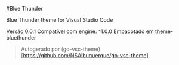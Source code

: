 #Blue Thunder

Blue Thunder theme for Visual Studio Code

Versão 0.0.1
Compatível com engine: ^1.0.0
Empacotado em theme-bluethunder

> Autogerado por (go-vsc-theme)[https://github.com/NSAlbuquerque/go-vsc-theme].
